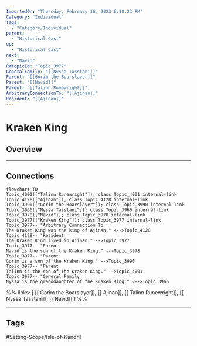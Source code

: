 ```yaml
---
ImportedOn: "Thursday, February 16, 2023 6:10:23 PM"
Category: "Individual"
Tags:
  - "Category/Individual"
parent:
  - "Historical Cast"
up:
  - "Historical Cast"
next:
  - "Navid"
RWtopicId: "Topic_3977"
GeneralFamily: "[[Nyssa Tasstani]]"
Parent: "[[Gorim the Boarslayer]]"
Parent: "[[Navid]]"
Parent: "[[Talinn Runewright]]"
ArbitraryConnectionTo: "[[Ajinan]]"
Resident: "[[Ajinan]]"
---
```

# Kraken King
## Overview
---
## Connections
```mermaid
flowchart TD
Topic_4001(["Talinn Runewright"]); class Topic_4001 internal-link
Topic_4128(["Ajinan"]); class Topic_4128 internal-link
Topic_3990(["Gorim the Boarslayer"]); class Topic_3990 internal-link
Topic_3966(["Nyssa Tasstani"]); class Topic_3966 internal-link
Topic_3978(["Navid"]); class Topic_3978 internal-link
Topic_3977(["Kraken King"]); class Topic_3977 internal-link
Topic_3977-- "Arbitrary Connection To
The Kraken King was the king of Ajinan." <-->Topic_4128
Topic_4128-- "Resident
The Kraken King lived in Ajinan." -->Topic_3977
Topic_3977-- "Parent
Navid is the son of the Kraken King." -->Topic_3978
Topic_3977-- "Parent
Gorim is a son of the Kraken King." -->Topic_3990
Topic_3977-- "Parent
Talinn is the son of the Kraken King." -->Topic_4001
Topic_3977-- "General Family
Nyssa is the granddaughter of the Kraken King." <-->Topic_3966
```
%%
links: [ [[ Gorim the Boarslayer]], [[ Ajinan]], [[ Talinn Runewright]], [[ Nyssa Tasstani]], [[ Navid]] ]
%%


---
## Tags
#Setting-Scope/Isle-of-Kandril

